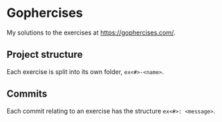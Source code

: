 # Gophercises
My solutions to the exercises at https://gophercises.com/.

## Project structure
Each exercise is split into its own folder, `ex<#>-<name>`.

## Commits
Each commit relating to an exercise has the structure `ex<#>: <message>`.
